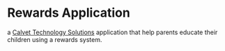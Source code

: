 # Rewards Application 

a [Calvet Technology Solutions](http://sailsjs.org) application that help parents educate their children using a rewards system.